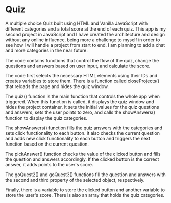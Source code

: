 # Quiz


A multiple choice Quiz built using HTML and Vanilla JavaScript with different categories and a total score at the end of each quiz.
This app is my second project in JavaScript and I have created the architecture and design without any online influence, being more a challenge to myself in order to see how I will handle a project from start to end. I am planning to add a chat and more categories in the near future.


The code contains functions that control the flow of the quiz, change the questions and answers based on user input, and calculate the score.

The code first selects the necessary HTML elements using their IDs and creates variables to store them. There is a function called closeProjects() that reloads the page and hides the quiz window.

The quiz() function is the main function that controls the whole app when triggered. When this function is called, it displays the quiz window and hides the project container. It sets the initial values for the quiz questions and answers, sets the user points to zero, and calls the showAnswers() function to display the quiz categories.

The showAnswers() function fills the quiz answers with the categories and sets click functionality to each button. It also checks the current question and adds new click functionality to each button and triggers the next function based on the current question.

The pickAnswer() function checks the value of the clicked button and fills the question and answers accordingly. If the clicked button is the correct answer, it adds points to the user's score.

The goQuest2() and goQuest3() functions fill the question and answers with the second and third property of the selected object, respectively.

Finally, there is a variable to store the clicked button and another variable to store the user's score. There is also an array that holds the quiz categories.
